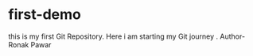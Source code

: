 # first-demo
this is my first Git Repository. Here i am starting my Git journey .
Author-Ronak Pawar
